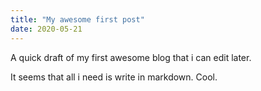```yaml
---
title: "My awesome first post"
date: 2020-05-21
---
```


A quick draft of my first awesome blog that i can edit later.

It seems that all i need is write in markdown. Cool.
